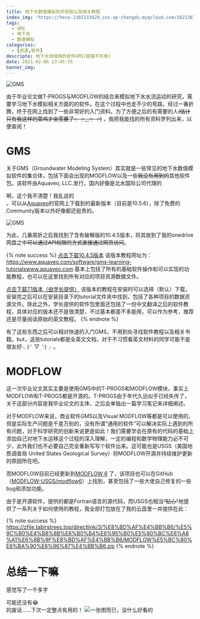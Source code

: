 ```yaml
---
title: 地下水数值模拟软件获取以及相关教程
index_img: 'https://hexo-1301133429.cos.ap-chengdu.myqcloud.com/16213678437069085683738921793155.jpg'
tags:
  - GMS
  - 地下水
  - 数值模拟
categories:
  - [资源,软件]
descripte: 地下水领域用的软件GMS(链接不可用)
date: 2021-02-06 13:45:55
banner_img:
---
```


![GMS](https://hexo-1301133429.cos.ap-chengdu.myqcloud.com/16213678437069085683738921793155.jpg)

由于毕业论文做T-PROGS与MODFLOW的结合来模拟地下水水流运动的研究，需要学习地下水模拟相关方面的的软件。在这个过程中也走不少的弯路，经过一番折腾，终于在网上找到了一些非常好的入门资料。为了方便之后的有需要的人~~(估计只有我这样的菜鸡才会需要了┭┮﹏┭┮)~~ ，我把我能找的所有资料罗列出来，以便查阅！

<!--more-->

# GMS

关于GMS（Groundwater Modeling System）其实就是一些常见的地下水数值模拟软件的集合体，包括下面会出现的MODFLOW以及一些~~我没有用到的~~其他软件包。该软件由Aquaveo, LLC.发行，国内好像是北水国际公司代理的<div class="heimu"> 啊，这个我不清楚！我乱说的</div>。可以从[Aquaveo](https://www.aquaveo.com/software/gms-groundwater-modeling-system-introduction)的官网上下载到的最新版本（目前是10.5.6），除了免费的Community版本以外好像都还挺贵的。

![GMS](https://hexo-1301133429.cos.ap-chengdu.myqcloud.com/20210110170550.png)

为此，几番周折之后我找到了含有破解版的10.4.5版本，将其放到了我的onedrive网盘之中~~可以通过API权限的方式直接通过网页访问~~。

{% note success %}
[点击下载10.4.5版本](https://zfile.tabirstrees.top/directlink/3/%E8%BD%AF%E4%BB%B6/%E5%9C%B0%E4%B8%8B%E6%B0%B4%E6%95%B0%E5%80%BC%E6%A8%A1%E6%8B%9F%E8%BD%AF%E4%BB%B6/GMS/10.4.5/AquaveoGMS.zip)
该版本教程网址为：https://www.aquaveo.com/software/gms-learning-tutorialswww.aquaveo.com 基本上包括了所有的基础软件操作和可以实现的功能教程，也可以在这里找到所有对应的项目资源数据文件。

[点击下载7.1版本（由学长提供）](https://zfile.tabirstrees.top/directlink/3/%E8%BD%AF%E4%BB%B6/%E5%9C%B0%E4%B8%8B%E6%B0%B4%E6%95%B0%E5%80%BC%E6%A8%A1%E6%8B%9F%E8%BD%AF%E4%BB%B6/GMS/GMS.rar)
该版本的教程在安装时可以选择（默认）下载，安装完之后可以在安装目录下的tutorial文件夹中找到，包括了各种项目的数据资源文件。除此之外，学长提供的软件包里面还包括了一份中文翻译之后的软件教程，具体对应的版本还不是很清楚，不过基本都差不多能用，可以作为参考，推荐还是尽量阅读原始的英文教程。
{% endnote %}

有了这些东西之后可以相对快速的入门GMS，不用到处寻找软件教程以及相关书籍。but，这些tutorials都是全英文文档，对于不习惯看英文材料的同学可能不是很友好╮(╯▽╰)╭ 。

# MODFLOW

这一次毕业论文其实主要是使用GMS中的T-PROGS和MODFLOW模块，事实上MODFLOW和T-PROGS都是开源的。T-PROGS由于年代久远似乎已经失传了，关于这部分内容是我毕业论文的主体，之后会单独出一篇学习笔记来详细阐述。

对于MODFLOW来说，商业软件GMS以及Visual MODFLOW等都是可以使用的，但是实际生产问题是千差万别的，没有所谓“通用的软件”可以解决实际上遇到的所有问题，对于科学研究的创新来说更是如此！我们需要学会在原有的代码的基础上添加自己对地下水运移这个过程的深入理解，一定的编程和数学物理能力必不可少，此外我们也不必要自己完全重新写写个软件出来。这可能也是USGS（美国地质调查局 United States Geological Survey）将MODFLOW开源并持续维护更新的原因所在吧。

而MODFLOW目前已经更新到[MODFLOW 6](https://www.usgs.gov/software/modflow-6-usgs-modular-hydrologic-model)
了，该项目也可以在GitHub（[MODFLOW-USGS/modflow6](https://github.com/MODFLOW-USGS/modflow6)）上找到，甚至包括了一些大佬自己修复的一些bug和添加功能。

由于是开源软件，提供的都是Fortran语言的源代码，而USGS也相当~~“贴心”~~地提供了一系列关于如何使用的教程，我全部打包放在了我的云盘里一并提供在此：

{% note success %}
https://zfile.tabirstrees.top/directlink/3/%E8%BD%AF%E4%BB%B6/%E5%9C%B0%E4%B8%8B%E6%B0%B4%E6%95%B0%E5%80%BC%E6%A8%A1%E6%8B%9F%E8%BD%AF%E4%BB%B6/MODFLOW%E5%BC%80%E6%BA%90%E6%96%87%E4%BB%B6.zip
{% endnote %}

# 总结一下嘛

感觉写了一千多字<div class="heimu">可能还没有😂</div>的废话......下次一定整点有用的！
![一张图而已，没什么好看的](http://image.tabirstrees.top/images/2021/02/06/E77C06B943FAD6398EAA3097BE3B80C1.jpg)
